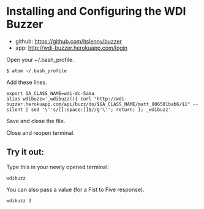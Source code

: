 # Installing and Configuring the WDI Buzzer

- github: https://github.com/itslenny/buzzer
- app: http://wdi-buzzer.herokuapp.com/login

Open your ~/.bash_profile.

```
$ atom ~/.bash_profile
```

Add these lines.


```
export GA_CLASS_NAME=wdi-dc-5ama
alias wdibuzz='_wdibuzz(){ curl "http://wdi-buzzer.herokuapp.com/api/buzz/do/$GA_CLASS_NAME/matt_806501bab6/$1" --silent | sed '\''s/[[:space:]]$//g'\''; return; }; _wdibuzz'
```

Save and close the file.

Close and reopen terminal.


## Try it out:

Type this in your newly opened terminal:

    wdibuzz

You can also pass a value (for a Fist to Five response).

    wdibuzz 3
